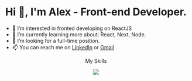 <h1 align="center"> Hi 👋, I'm Alex - Front-end Developer.</h1>

<!--
**mikromajor/mikromajor** is a ✨ _special_ ✨ repository because its `README.md` (this file) appears on your GitHub profile.

Here are some ideas to get you started:

- 🔭 I’m currently working on ...
- 🌱 I’m currently learning ...
- 👯 I’m looking to collaborate on ...
- 🤔 I’m looking for help with ...
- 💬 Ask me about ...

- 😄 Pronouns: ...
- ⚡ Fun fact: ...
-->
- 👯 I’m interested in fronted developing on ReactJS
- 🌱 I’m currently learning more about: React, Next, Node.
- 👀 I’m looking for a full-time position.
- 📫 You can reach me on [LinkedIn](https://www.linkedin.com/in/oleksandr-solianyk-758639214/) or [Gmail](mailto:alex.solianyk.ua@gmail.com)
  
<p align="center">My Skills</p>
<p align="center">
    <img src="https://skillicons.dev/icons?i=vscode,html,css,sass,js,ts,nodejs,git,react,mui,redux,mysql,postgres,postman,sequelize,docker,express,nest" />
</p>


